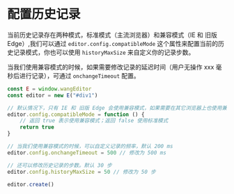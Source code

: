 # 配置历史记录

当前历史记录存在两种模式，标准模式（主流浏览器）和兼容模式（IE 和 旧版 Edge）,我们可以通过 `editor.config.compatibleMode` 这个属性来配置当前的历史记录模式，你也可以使用 `historyMaxSize` 来自定义你的记录步数。

当我们使用兼容模式的时候，如果需要修改记录的延迟时间（用户无操作 xxx 毫秒后进行记录），可通过 `onchangeTimeout` 配置。

```js
const E = window.wangEditor
const editor = new E("#div1")

// 默认情况下，只有 IE 和 旧版 Edge 会使用兼容模式，如果需要在其它浏览器上也使用兼容模式，可以在函数内进行判定
editor.config.compatibleMode = function () {
    // 返回 true 表示使用兼容模式；返回 false 使用标准模式
    return true
}

// 当我们使用兼容模式的时候，可以自定义记录的频率，默认 200 ms
editor.config.onchangeTimeout = 500 // 修改为 500 ms

// 还可以修改历史记录的步数。默认 30 步
editor.config.historyMaxSize = 50 // 修改为 50 步

editor.create()
```
